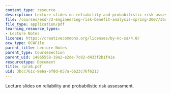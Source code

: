 ```yaml
---
content_type: resource
description: Lecture slides on reliability and probabilistic risk assessment.
file: /courses/esd-72-engineering-risk-benefit-analysis-spring-2007/3bcc761c9e6a6f8d857a6623c76f6213_rpra6.pdf
file_type: application/pdf
learning_resource_types:
- Lecture Notes
license: https://creativecommons.org/licenses/by-nc-sa/4.0/
ocw_type: OCWFile
parent_title: Lecture Notes
parent_type: CourseSection
parent_uid: 14865558-19a2-e2de-7c82-d433f2b1f41a
resourcetype: Document
title: rpra6.pdf
uid: 3bcc761c-9e6a-6f8d-857a-6623c76f6213
---
```

Lecture slides on reliability and probabilistic risk assessment.
